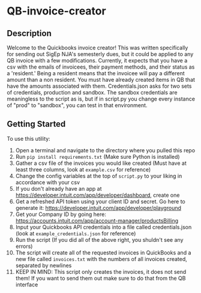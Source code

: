 # QB-invoice-creator

## Description
Welcome to the Quickbooks invoice creator! This was written specifically for sending out SigEp NJA's semesterly dues, but it could be applied to any QB invoice with a few modifications. Currently, it expects that you have a csv with the emails of invoicees, their payment methods, and their status as a 'resident.' Being a resident means that the invoicee will pay a different amount than a non resident. You must have already created items in QB that have the amounts associated with them. Credentials.json asks for two sets of credentials, production and sandbox. The sandbox credentials are meaningless to the script as is, but if in script.py you change every instance of "prod" to "sandbox", you can test in that environment.

## Getting Started
To use this utility:
1. Open a terminal and navigate to the directory where you pulled this repo
2. Run `pip install requirements.txt` (Make sure Python is installed)
3. Gather a csv file of the invoices you would like created (Must have at least three columns, look at `example.csv` for reference)
4. Change the config variables at the top of `script.py` to your liking in accordance with your csv
5. If you don't already have an app at https://developer.intuit.com/app/developer/dashboard, create one
6. Get a refreshed API token using your client ID and secret. Go here to generate it: https://developer.intuit.com/app/developer/playground
7. Get your Company ID by going here: https://accounts.intuit.com/app/account-manager/productsBilling
8. Input your Quickbooks API credentials into a file called credentials.json (look at `example_credentials.json` for reference)
9. Run the script (If you did all of the above right, you shuldn't see any errors)
10. The script will create all of the requested invoices in QuickBooks and a new file called `invoices.txt` with the numbers of all invoices created, separated by newlines
11. KEEP IN MIND: This script only creates the invoices, it does not send them! If you want to send them out make sure to do that from the QB interface


